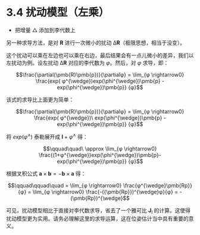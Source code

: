 &emsp;
# 3.4 扰动模型（左乘）
- 把增量 $\triangle$ 添加到李代数上


另一种求导方法，是对 $\pmb{R}$ 进行一次微小的扰动 $∆\pmb{R}$（极限思想，相当于没变）。

这个扰动可以乘在左边也可以乘在右边，最后结果会有一点儿微小的差异，我们以左扰动为例。设左扰动 $∆\pmb{R}$ 对应的李代数为 $φ$。然后，对 $φ$ 求导，即：

$$\frac{\partial(\pmb{R}\pmb{p})}{\partialφ} =
\lim_{φ \rightarrow0} 
\frac{exp( φ^{\wedge})exp(\phi^{\wedge})\pmb{p} - exp(\phi^{\wedge})\pmb{p}}
     {φ}$$

该式的求导比上面更为简单：

$$\frac{\partial(\pmb{R}\pmb{p})}{\partialφ} =
\lim_{φ \rightarrow0} 
\frac{exp( φ^{\wedge})\ exp(\phi^{\wedge})\pmb{p} - exp(\phi^{\wedge})\pmb{p}}
     {φ}$$

将 $exp( φ^{\wedge})$ 泰勒展开成 $\pmb{I} + φ^{\wedge}$ 得：

$$\qquad\quad\ \approx \lim_{φ \rightarrow0} 
\frac{(1+φ^{\wedge})exp(\phi^{\wedge})\pmb{p}- exp(\phi^{\wedge})\pmb{p}}
     {φ}$$

根据叉积公式 $\pmb{a} × \pmb{b} = -\pmb{b} × \pmb{a}$ 得：

$$\qquad\qquad\quad  = \lim_{φ \rightarrow0} \frac{φ^{\wedge}\pmb{Rp}}{φ} = 
\lim_{φ \rightarrow0} \frac{-({\pmb{Rp}})^{\wedge}φ}{φ} = 
-(\pmb{Rp})^{\wedge}$$

可见，扰动模型相比于直接对李代数求导，省去了一个雅可比 $\pmb{J}_l$ 的计算。这使得扰动模型更为实用。请务必理解这里的求导运算，这在位姿估计当中具有重要的意义。





